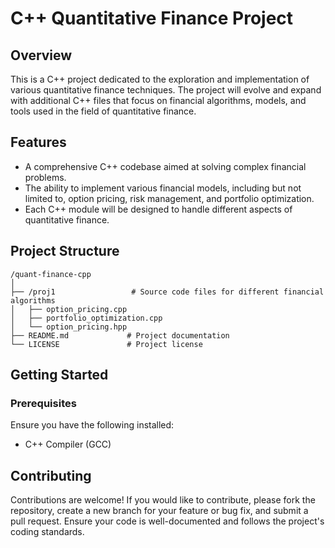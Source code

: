 # C++ Quantitative Finance Project

## Overview

This is a C++ project dedicated to the exploration and implementation of various quantitative finance techniques. The project will evolve and expand with additional C++ files that focus on financial algorithms, models, and tools used in the field of quantitative finance.

## Features

- A comprehensive C++ codebase aimed at solving complex financial problems.
- The ability to implement various financial models, including but not limited to, option pricing, risk management, and portfolio optimization.
- Each C++ module will be designed to handle different aspects of quantitative finance.
  
## Project Structure

```
/quant-finance-cpp
│
├── /proj1                 # Source code files for different financial algorithms
│   ├── option_pricing.cpp
│   ├── portfolio_optimization.cpp
│   └── option_pricing.hpp
├── README.md             # Project documentation
└── LICENSE               # Project license
```

## Getting Started

### Prerequisites

Ensure you have the following installed:

- C++ Compiler (GCC)

## Contributing

Contributions are welcome! If you would like to contribute, please fork the repository, create a new branch for your feature or bug fix, and submit a pull request. Ensure your code is well-documented and follows the project's coding standards.


